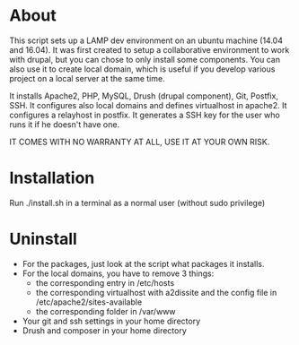About
====

This script sets up a LAMP dev environment on an ubuntu machine (14.04 and 16.04). It was first
created to setup a collaborative environment to work with drupal, but you can
chose to only install some components. You can also use it to create 
local domain, which is useful if you develop various project on a local 
server at the same time.

It installs Apache2, PHP, MySQL, Drush (drupal component), Git, Postfix, SSH.
It configures also local domains and defines virtualhost in apache2. 
It configures a relayhost in postfix.
It generates a SSH key for the user who runs it if he doesn't have one.

IT COMES WITH NO WARRANTY AT ALL, USE IT AT YOUR OWN RISK.

Installation
====

Run ./install.sh in a terminal as a normal user (without sudo privilege)

Uninstall
====

 - For the packages, just look at the script what packages it installs.
 - For the local domains, you have to remove 3 things:
    - the corresponding entry in /etc/hosts
    - the corresponding virtualhost with a2dissite and the config file
 in /etc/apache2/sites-available
    - the corresponding folder in /var/www
 - Your git and ssh settings in your home directory
 - Drush and composer in your home directory
